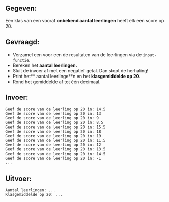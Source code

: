 ## Gegeven: 
Een klas van een vooraf **onbekend aantal leerlingen** heeft elk een score op 20.

## Gevraagd: 
* Verzamel een voor een de resultaten van de leerlingen via de `input-functie`. 
* Bereken het **aantal leerlingen.**
* Sluit de invoer af met een negatief getal. Dan stopt de herhaling!
* Print het** aantal leerlinge**n en het **klasgemiddelde op 20**.
* Rond het gemiddelde af tot één decimaal. 

## Invoer: 
```
Geef de score van de leerling op 20 in: 14.5
Geef de score van de leerling op 20 in: 13
Geef de score van de leerling op 20 in: 9
Geef de score van de leerling op 20 in: 8.5
Geef de score van de leerling op 20 in: 15.5
Geef de score van de leerling op 20 in: 18
Geef de score van de leerling op 20 in: 19
Geef de score van de leerling op 20 in: 11.5
Geef de score van de leerling op 20 in: 12
Geef de score van de leerling op 20 in: 13.5
Geef de score van de leerling op 20 in: 14.5
Geef de score van de leerling op 20 in: -1
... 
```

## Uitvoer: 
```
Aantal leerlingen: ...
Klasgemiddelde op 20: ...

```


